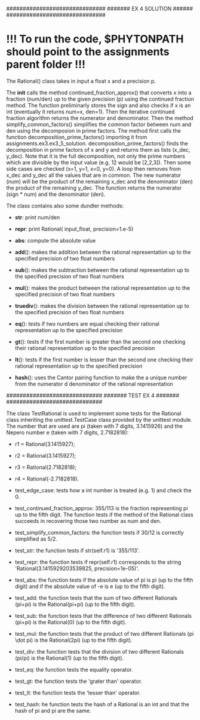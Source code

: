 ##############################
#######  EX 4 SOLUTION  ######
##############################

# !!! To run the code, $PHYTONPATH should point to the assignments parent folder !!!

The Rational() class takes in input a float x and a precision p.

The __init__ calls the method continued_fraction_approx() that converts x into a fraction (num/den) up to the given precision (p) using the continued fraction method.
The function preliminarly stores the sign and also checks if x is an int (eventually it returns num=x, den=1). Then the iterative continued fraction algorithm returns the numerator and denominator. Then the method simplify_common_factors() simplifies the common factor between num and den using the decomposion in prime factors. The method first calls the function decomposition_prime_factors() importing it from assignments.ex3.ex3_5_solution. decomposition_prime_factors() finds the decomposition in prime factors of x and y and returns them as lists (x_dec, y_dec). Note that it is the full decomposition, not only the prime numbers which are divisible by the input value (e.g. 12 would be [2,2,3]).
Then some side cases are checked (x=1, y=1, x=0, y=0). A loop then removes from x_dec and y_dec all the values that are in common. The new numerator (num) will be the product of the remaining x_dec and the denominator (den) the product of the remaining y_dec. The function returns the numerator (sign * num) and the denominator (den). 


The class contains also some dundler methods:
- __str__: print num/den

- __repr__: print Rational( input_float, precision=1.e-5)

- __abs__: compute the absolute value

- __add__(): makes the addition between the rational representation up to the specified precision of two float numbers

- __sub__(): makes the subtraction between the rational representation up to the specified precision of two float numbers

- __mul__(): makes the product between the rational representation up to the specified precision of two float numbers

- __truediv__(): makes the division between the rational representation up to the specified precision of two float numbers

- __eq__(): tests if two numbers are equal checking their rational representation up to the specified precision

- __gt__(): tests if the first number is greater than the second one checking their rational representation up to the specified precision

- __lt__(): tests if the first number is lesser than the second one checking their rational representation up to the specified precision

- __hash__(): uses the Cantor pairing function to make the a unique number from the numerator d denominator of the rational representation




#############################
#######   TEST EX 4   #######
#############################

The class TestRational is used to implement some tests for the Rational class inheriting the unittest.TestCase class provided by the unittest module.
The number that are used are pi (taken with 7 digits, 3.1415926) and the Nepero number e (taken with 7 digits, 2.7182818):
- r1 = Rational(3.1415927);
- r2 = Rational(3.1415927);
- r3 = Rational(2.7182818);
- r4 = Rational(-2.7182818).

- test_edge_case: tests how a int number is treated (e.g. 1) and check the 0.

- test_continued_fraction_approx: 355/113 is the fraction representing pi up to the fifth digit. The function tests if the method of the Rational class succeeds in recovering those two number as num and den.

- test_simplify_common_factors: the function tests if 30/12 is correctly simplified as 5/2.

- test_str: the function tests if str(self.r1) is '355/113'.

- test_repr: the function tests if repr(self.r1) corresponds to the string 'Rational(3.1415929203539825, precision=1e-05)'.

- test_abs: the function tests if the absolute value of pi is pi (up to the fifth digit) and if the absolute value of -e is e (up to the fifth digit).

- test_add: the function tests that the sum of two different Rationals (pi+pi) is the Rational(pi+pi) (up to the fifth digit).

- test_sub: the function tests that the difference of two different Rationals (pi+pi) is the Rational(0) (up to the fifth digit).

- test_mul: the function tests that the product of two different Rationals (pi \dot pi) is the Rational(2pi) (up to the fifth digit).

- test_div: the function tests that the division of two different Rationals (pi/pi) is the Rational(1) (up to the fifth digit).

- test_eq: the function tests the equality operator.

- test_gt: the function tests the 'grater than' operator.

- test_lt: the function tests the 'lesser than' operator.

- test_hash: he function tests the hash of a Rational is an int and that the hash of pi and pi are the same.







